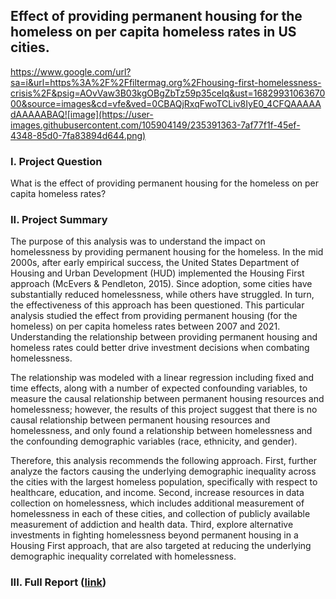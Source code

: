 ## Effect of providing permanent housing for the homeless on per capita homeless rates in US cities.

https://www.google.com/url?sa=i&url=https%3A%2F%2Ffiltermag.org%2Fhousing-first-homelessness-crisis%2F&psig=AOvVaw3B03kgOBgZbTz59p35ceIq&ust=1682993106367000&source=images&cd=vfe&ved=0CBAQjRxqFwoTCLiv8IyE0_4CFQAAAAAdAAAAABAQ![image](https://user-images.githubusercontent.com/105904149/235391363-7af77f1f-45ef-4348-85d0-7fa83894d644.png)

### I. Project Question
What is the effect of providing permanent housing for the homeless on per capita homeless rates?

### II. Project Summary

The purpose of this analysis was to understand the impact on homelessness by providing permanent housing for the homeless. In the mid 2000s, after early empirical success, the United States Department of Housing and Urban Development (HUD) implemented the Housing First approach (McEvers & Pendleton, 2015). Since adoption, some cities have substantially reduced homelessness, while others have struggled. In turn, the effectiveness of this approach has been questioned. This particular analysis studied the effect from providing permanent housing (for the homeless) on per capita homeless rates between 2007 and 2021. Understanding the relationship between providing permanent housing and homeless rates could better drive investment decisions when combating homelessness.

The relationship was modeled with a linear regression including fixed and time effects, along with a number of expected confounding variables, to measure the causal relationship between permanent housing resources and homelessness; however, the results of this project suggest that there is no causal relationship between permanent housing resources and homelessness, and only found a relationship between homelessness and the confounding demographic variables (race, ethnicity, and gender). 

Therefore, this analysis recommends the following approach. First, further analyze the factors causing the underlying demographic inequality across the cities with the largest homeless population, specifically with respect to healthcare, education, and income. Second, increase resources in data collection on homelessness, which includes additional measurement of homelessness in each of these cities, and collection of publicly available measurement of addiction and health data. Third, explore alternative investments in fighting homelessness beyond permanent housing in a Housing First approach, that are also targeted at reducing the underlying demographic inequality correlated with homelessness.

### III. Full Report ([link](https://github.com/MIDS-at-Duke/unifying-data-science-2023-project-team3/blob/main/40_documents/10_UDS_Final_Project_Report.pdf))

